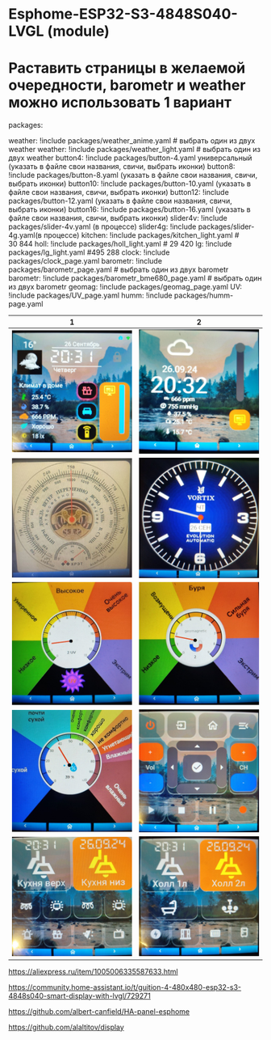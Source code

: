 # Esphome-ESP32-S3-4848S040-LVGL  (module)



# Раставить страницы в желаемой очередности, barometr и  weather можно использовать 1 вариант

packages:

  weather: !include packages/weather_anime.yaml # выбрать один из двух weather 
  weather: !include packages/weather_light.yaml # выбрать один из двух weather
  button4: !include packages/button-4.yaml универсальный (указать в файле свои названия, свичи, выбрать иконки)
  button8: !include packages/button-8.yaml (указать в файле свои названия, свичи, выбрать иконки)
  button10: !include packages/button-10.yaml (указать в файле свои названия, свичи, выбрать иконки)
  button12: !include packages/button-12.yaml (указать в файле свои названия, свичи, выбрать иконки)
  button16: !include packages/button-16.yaml (указать в файле свои названия, свичи, выбрать иконки)
  slider4v: !include packages/slider-4v.yaml (в процессе)
  slider4g: !include packages/slider-4g.yaml(в процессе)
  kitchen: !include packages/kitchen_light.yaml # 30 844
  holl: !include packages/holl_light.yaml # 29 420
  lg: !include packages/lg_light.yaml  #495 288
  clock: !include packages/clock_page.yaml
  barometr: !include packages/barometr_page.yaml # выбрать один из двух barometr
  barometr: !include packages/barometr_bme680_page.yaml  # выбрать один из двух barometr
  geomag: !include packages/geomag_page.yaml
  UV: !include packages/UV_page.yaml
  humm: !include packages/humm-page.yaml
  

|  1                                                         | 2                                                         | 
|------------------------------------------------------------|-----------------------------------------------------------|
|  ![1](https://github.com/ananyevgv/Esphome-ESP32-S3-4848S040-LVGL/blob/main/img/weather_anime.jpg) | ![2](https://github.com/ananyevgv/Esphome-ESP32-S3-4848S040-LVGL/blob/main/img/weather.jpg) | 
|  ![1](https://github.com/ananyevgv/Esphome-ESP32-S3-4848S040-LVGL/blob/main/img/bar.jpg) | ![2](https://github.com/ananyevgv/Esphome-ESP32-S3-4848S040-LVGL/blob/main/img/clock.jpg) | 
|  ![1](https://github.com/ananyevgv/Esphome-ESP32-S3-4848S040-LVGL/blob/main/img/uv.jpg) | ![2](https://github.com/ananyevgv/Esphome-ESP32-S3-4848S040-LVGL/blob/main/img/geo.jpg) | 
|  ![1](https://github.com/ananyevgv/Esphome-ESP32-S3-4848S040-LVGL/blob/main/img/humm.jpg) | ![2](https://github.com/ananyevgv/Esphome-ESP32-S3-4848S040-LVGL/blob/main/img/lg.jpg) | 
|  ![1](https://github.com/ananyevgv/Esphome-ESP32-S3-4848S040-LVGL/blob/main/img/kith.jpg) | ![2](https://github.com/ananyevgv/Esphome-ESP32-S3-4848S040-LVGL/blob/main/img/holl.jpg) | 


https://aliexpress.ru/item/1005006335587633.html

https://community.home-assistant.io/t/guition-4-480x480-esp32-s3-4848s040-smart-display-with-lvgl/729271

https://github.com/albert-canfield/HA-panel-esphome

https://github.com/alaltitov/display
